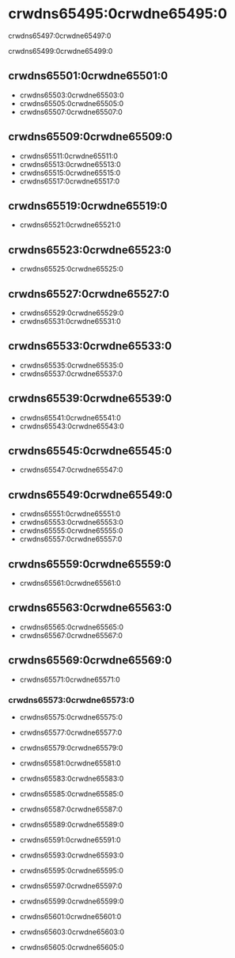 # crwdns65495:0crwdne65495:0

crwdns65497:0crwdne65497:0

crwdns65499:0crwdne65499:0

## crwdns65501:0crwdne65501:0

- crwdns65503:0crwdne65503:0
- crwdns65505:0crwdne65505:0
- crwdns65507:0crwdne65507:0

## crwdns65509:0crwdne65509:0

- crwdns65511:0crwdne65511:0
- crwdns65513:0crwdne65513:0
- crwdns65515:0crwdne65515:0
- crwdns65517:0crwdne65517:0

## crwdns65519:0crwdne65519:0

- crwdns65521:0crwdne65521:0

## crwdns65523:0crwdne65523:0

- crwdns65525:0crwdne65525:0

## crwdns65527:0crwdne65527:0

- crwdns65529:0crwdne65529:0
- crwdns65531:0crwdne65531:0

## crwdns65533:0crwdne65533:0

- crwdns65535:0crwdne65535:0
- crwdns65537:0crwdne65537:0

## crwdns65539:0crwdne65539:0

- crwdns65541:0crwdne65541:0
- crwdns65543:0crwdne65543:0

## crwdns65545:0crwdne65545:0
- crwdns65547:0crwdne65547:0

## crwdns65549:0crwdne65549:0

- crwdns65551:0crwdne65551:0
- crwdns65553:0crwdne65553:0
- crwdns65555:0crwdne65555:0
- crwdns65557:0crwdne65557:0

## crwdns65559:0crwdne65559:0

- crwdns65561:0crwdne65561:0

## crwdns65563:0crwdne65563:0

- crwdns65565:0crwdne65565:0
- crwdns65567:0crwdne65567:0

## crwdns65569:0crwdne65569:0

- crwdns65571:0crwdne65571:0

### crwdns65573:0crwdne65573:0

- crwdns65575:0crwdne65575:0

- crwdns65577:0crwdne65577:0

- crwdns65579:0crwdne65579:0

- crwdns65581:0crwdne65581:0

- crwdns65583:0crwdne65583:0

- crwdns65585:0crwdne65585:0

- crwdns65587:0crwdne65587:0

- crwdns65589:0crwdne65589:0

- crwdns65591:0crwdne65591:0

- crwdns65593:0crwdne65593:0

- crwdns65595:0crwdne65595:0

- crwdns65597:0crwdne65597:0

- crwdns65599:0crwdne65599:0

- crwdns65601:0crwdne65601:0

- crwdns65603:0crwdne65603:0

- crwdns65605:0crwdne65605:0
